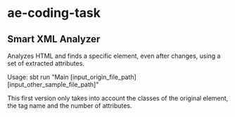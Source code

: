 # ae-coding-task

## Smart XML Analyzer

Analyzes HTML and finds a specific element, even after changes, using a set of extracted attributes. 

Usage: sbt run "Main [input_origin_file_path] [input_other_sample_file_path]" 

This first version only takes into account the classes of the original element, the tag name and the number of attributes.